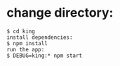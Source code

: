 # change directory:
```shell
$ cd king
install dependencies:
$ npm install
run the app:
$ DEBUG=king:* npm start
```